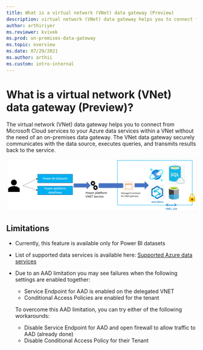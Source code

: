 ```yaml
---
title: What is a virtual network (VNet) data gateway (Preview)
description: virtual network (VNet) data gateway helps you to connect from Microsoft Cloud services to your Azure data services within a VNet without the need of an on-premises data gateway.
author: arthiriyer
ms.reviewer: kvivek
ms.prod: on-premises-data-gateway
ms.topic: overview
ms.date: 07/29/2021
ms.author: arthii
ms.custom: intro-internal
---
```


# What is a virtual network (VNet) data gateway (Preview)? 

The virtual network (VNet) data gateway helps you to connect from Microsoft Cloud services to your Azure data services within a VNet without the need of an on-premises data gateway. The VNet data gateway securely communicates with the data source, executes queries, and transmits results back to the service. 

![VNet overview.](media/vnet-overview.png)

## Limitations

- Currently, this feature is available only for Power BI datasets
- List of supported data services is available here: [Supported Azure data services](use-data-gateways-sources-power-bi.md#supported-azure-data-services)
- Due to an AAD limitation you may see failures when the following settings are enabled together:
  - Service Endpoint for AAD is enabled on the delegated VNET
  - Conditional Access Policies are enabled for the tenant

  To overcome this AAD limitation, you can try either of the following workarounds:
  - Disable Service Endpoint for AAD and open firewall to allow traffic to AAD (already done)
  - Disable Conditional Access Policy for their Tenant
